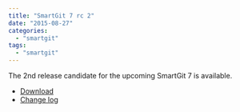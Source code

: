 ```yaml
---
title: "SmartGit 7 rc 2"
date: "2015-08-27"
categories: 
  - "smartgit"
tags: 
  - "smartgit"
---
```


The 2nd release candidate for the upcoming SmartGit 7 is available.

- [Download](http://www.syntevo.com/smartgit/early-access)
- [Change log](http://www.syntevo.com/smartgit/changelog-eap.txt)
